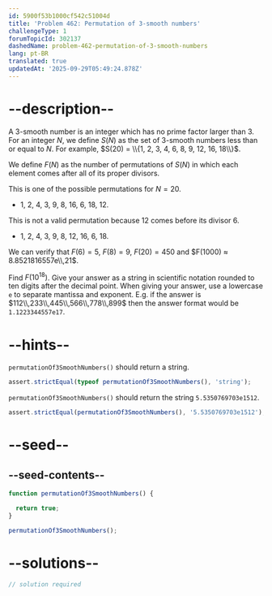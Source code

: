 ```yaml
---
id: 5900f53b1000cf542c51004d
title: 'Problem 462: Permutation of 3-smooth numbers'
challengeType: 1
forumTopicId: 302137
dashedName: problem-462-permutation-of-3-smooth-numbers
lang: pt-BR
translated: true
updatedAt: '2025-09-29T05:49:24.878Z'
---
```


# --description--

A 3-smooth number is an integer which has no prime factor larger than 3. For an integer $N$, we define $S(N)$ as the set of 3-smooth numbers less than or equal to $N$. For example, $S(20) = \\{1, 2, 3, 4, 6, 8, 9, 12, 16, 18\\}$.

We define $F(N)$ as the number of permutations of $S(N)$ in which each element comes after all of its proper divisors.

This is one of the possible permutations for $N = 20$.

-   1, 2, 4, 3, 9, 8, 16, 6, 18, 12.

This is not a valid permutation because 12 comes before its divisor 6.

-   1, 2, 4, 3, 9, 8, 12, 16, 6, 18.

We can verify that $F(6) = 5$, $F(8) = 9$, $F(20) = 450$ and $F(1000) ≈ 8.8521816557e\\,21$.

Find $F({10}^{18})$. Give your answer as a string in scientific notation rounded to ten digits after the decimal point. When giving your answer, use a lowercase `e` to separate mantissa and exponent. E.g. if the answer is $112\\,233\\,445\\,566\\,778\\,899$ then the answer format would be `1.1223344557e17`.

# --hints--

`permutationOf3SmoothNumbers()` should return a string.

```js
assert.strictEqual(typeof permutationOf3SmoothNumbers(), 'string');
```

`permutationOf3SmoothNumbers()` should return the string `5.5350769703e1512`.

```js
assert.strictEqual(permutationOf3SmoothNumbers(), '5.5350769703e1512');
```

# --seed--

## --seed-contents--

```js
function permutationOf3SmoothNumbers() {

  return true;
}

permutationOf3SmoothNumbers();
```

# --solutions--

```js
// solution required
```
